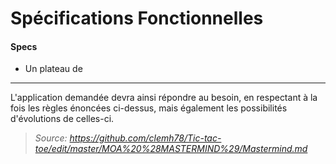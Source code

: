 
Spécifications Fonctionnelles
===================



#### Specs

- Un plateau de 
 
----------
L'application demandée devra ainsi répondre au besoin, en respectant à la fois les règles énoncées ci-dessus, mais également les possibilités d'évolutions de celles-ci.

> *Source: https://github.com/clemh78/Tic-tac-toe/edit/master/MOA%20%28MASTERMIND%29/Mastermind.md*
